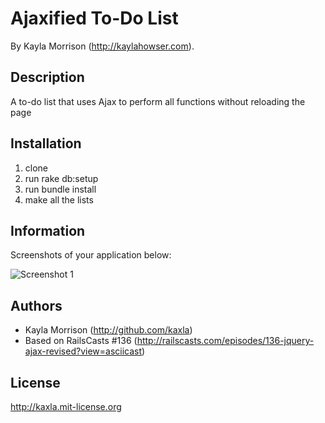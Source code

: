 # Ajaxified To-Do List

By Kayla Morrison (http://kaylahowser.com).

## Description
A to-do list that uses Ajax to perform all functions without reloading the page

## Installation

1. clone
2. run rake db:setup
3. run bundle install
4. make all the lists

## Information

Screenshots of your application below:

![Screenshot 1](https://www.dropbox.com/s/ja8ns66v0b9oaqu/Screen%20Shot%202014-02-10%20at%207.54.54%20PM.png)

## Authors

* Kayla Morrison (http://github.com/kaxla)
* Based on RailsCasts #136 (http://railscasts.com/episodes/136-jquery-ajax-revised?view=asciicast)

## License

http://kaxla.mit-license.org
